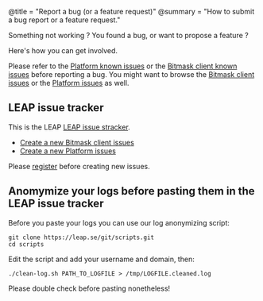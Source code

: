 @title = "Report a bug (or a feature request)"
@summary = "How to submit a bug report or a feature request."

Something not working ? You found a bug, or want to propose a feature ?

Here's how you can get involved.

Please refer to the <a class='' href='/docs/platform/troubleshooting/known-issues'>Platform known issues</a> or the <a class='' href='/docs/client/known-issues'>Bitmask client known issues</a> before reporting a bug.
You might want to browse the <a class='' href='https://0xacab.org/leap/bitmask-dev/issues'>Bitmask client issues</a> or the <a class='' href='https://0xacab.org/leap/platform/issues'>Platform issues</a> as well.

## LEAP issue tracker

This is the LEAP <a class='' href='https://0xacab.org/leap'>LEAP issue stracker</a>.

* <a class='' href='https://0xacab.org/leap/bitmask-dev/issues/new'>Create a new Bitmask client issues</a>
* <a class='' href='https://0xacab.org/leap/bitmask-dev/issues/new'>Create a new Platform issues</a>

Please <a class='' href='https://0xacab.org/users/sign_in#register-pane'>register</a> before creating new issues.

## Anomymize your logs before pasting them in the LEAP issue tracker

Before you paste your logs you can use our log anonymizing script:

    git clone https://leap.se/git/scripts.git
    cd scripts

Edit the script and add your username and domain, then:

    ./clean-log.sh PATH_TO_LOGFILE > /tmp/LOGFILE.cleaned.log

Please double check before pasting nonetheless!
